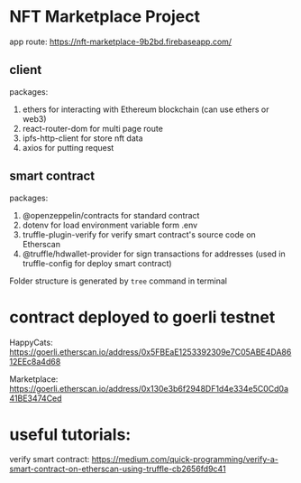 # NFT Marketplace Project

app route: https://nft-marketplace-9b2bd.firebaseapp.com/

## client

packages:

1. ethers for interacting with Ethereum blockchain (can use ethers or web3)
2. react-router-dom for multi page route
3. ipfs-http-client for store nft data
4. axios for putting request

## smart contract

packages:

1. @openzeppelin/contracts for standard contract
2. dotenv for load environment variable form .env
3. truffle-plugin-verify for verify smart contract's source code on Etherscan
4. @truffle/hdwallet-provider for sign transactions for addresses (used in truffle-config for deploy smart contract)

Folder structure is generated by `tree` command in terminal

# contract deployed to goerli testnet

HappyCats:
https://goerli.etherscan.io/address/0x5FBEaE1253392309e7C05ABE4DA8612EEc8a4d68

Marketplace:
https://goerli.etherscan.io/address/0x130e3b6f2948DF1d4e334e5C0Cd0a41BE3474Ced

# useful tutorials:

verify smart contract:
https://medium.com/quick-programming/verify-a-smart-contract-on-etherscan-using-truffle-cb2656fd9c41
